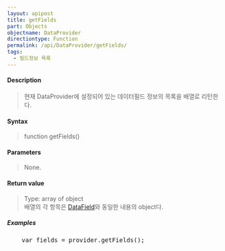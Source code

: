 ```yaml
---
layout: apipost
title: getFields
part: Objects
objectname: DataProvider
directiontype: Function
permalink: /api/DataProvider/getFields/
tags:
  - 필드정보 목록
---
```



#### Description

> 현재 DataProvider에 설정되어 있는 데이터필드 정보의 목록을 배열로 리턴한다.

#### Syntax

> function getFields()

#### Parameters

> None.

#### Return value

> Type: array of object  
> 배열의 각 항목은 [DataField](/api/types/DataField/)와 동일한 내용의 object다.

##### Examples 

<pre class="prettyprint">
    var fields = provider.getFields();
</pre>


